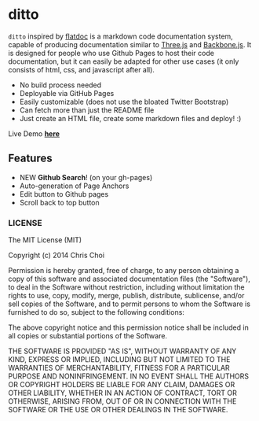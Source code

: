 # ditto
`ditto` inspired by [flatdoc](http://ricostacruz.com/flatdoc/) is a markdown code
documentation system, capable of producing documentation similar to
[Three.js][1] and [Backbone.js][2]. It is designed for people who use Github
Pages to host their code documentation, but it can easily be adapted for other
use cases (it only consists of html, css, and javascript after all).

- No build process needed
- Deployable via GitHub Pages
- Easily customizable (does not use the bloated Twitter Bootstrap)
- Can fetch more than just the README file
- Just create an HTML file, create some markdown files and deploy! :)

Live Demo [**here**](http://chutsu.github.io/ditto)

## Features
- NEW **Github Search**! (on your gh-pages)
- Auto-generation of Page Anchors
- Edit button to Github pages
- Scroll back to top button


### LICENSE

The MIT License (MIT)

Copyright (c) 2014 Chris Choi

Permission is hereby granted, free of charge, to any person obtaining a copy
of this software and associated documentation files (the "Software"), to deal
in the Software without restriction, including without limitation the rights
to use, copy, modify, merge, publish, distribute, sublicense, and/or sell
copies of the Software, and to permit persons to whom the Software is
furnished to do so, subject to the following conditions:

The above copyright notice and this permission notice shall be included in
all copies or substantial portions of the Software.

THE SOFTWARE IS PROVIDED "AS IS", WITHOUT WARRANTY OF ANY KIND, EXPRESS OR
IMPLIED, INCLUDING BUT NOT LIMITED TO THE WARRANTIES OF MERCHANTABILITY,
FITNESS FOR A PARTICULAR PURPOSE AND NONINFRINGEMENT. IN NO EVENT SHALL THE
AUTHORS OR COPYRIGHT HOLDERS BE LIABLE FOR ANY CLAIM, DAMAGES OR OTHER
LIABILITY, WHETHER IN AN ACTION OF CONTRACT, TORT OR OTHERWISE, ARISING FROM,
OUT OF OR IN CONNECTION WITH THE SOFTWARE OR THE USE OR OTHER DEALINGS IN
THE SOFTWARE.



[1]: http://threejs.org/docs/
[2]: http://backbonejs.org/

